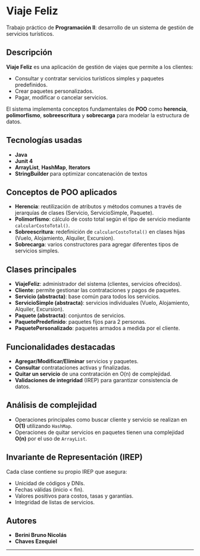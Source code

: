 # Viaje Feliz

Trabajo práctico de **Programación II**: desarrollo de un sistema de gestión de servicios turísticos.

## Descripción

**Viaje Feliz** es una aplicación de gestión de viajes que permite a los clientes:
- Consultar y contratar servicios turísticos simples y paquetes predefinidos.
- Crear paquetes personalizados.
- Pagar, modificar o cancelar servicios.

El sistema implementa conceptos fundamentales de **POO** como **herencia**, **polimorfismo**, **sobreescritura** y **sobrecarga** para modelar la estructura de datos.

## Tecnologías usadas

- **Java**
- **Junit 4**
- **ArrayList**, **HashMap**, **Iterators**
- **StringBuilder** para optimizar concatenación de textos

## Conceptos de POO aplicados

- **Herencia**: reutilización de atributos y métodos comunes a través de jerarquías de clases (Servicio, ServicioSimple, Paquete).
- **Polimorfismo**: cálculo de costo total según el tipo de servicio mediante `calcularCostoTotal()`.
- **Sobreescritura**: redefinición de `calcularCostoTotal()` en clases hijas (Vuelo, Alojamiento, Alquiler, Excursion).
- **Sobrecarga**: varios constructores para agregar diferentes tipos de servicios simples.

## Clases principales

- **ViajeFeliz**: administrador del sistema (clientes, servicios ofrecidos).
- **Cliente**: permite gestionar las contrataciones y pagos de paquetes.
- **Servicio (abstracta)**: base común para todos los servicios.
- **ServicioSimple (abstracta)**: servicios individuales (Vuelo, Alojamiento, Alquiler, Excursion).
- **Paquete (abstracta)**: conjuntos de servicios.
- **PaquetePredefinido**: paquetes fijos para 2 personas.
- **PaquetePersonalizado**: paquetes armados a medida por el cliente.

## Funcionalidades destacadas

- **Agregar/Modificar/Eliminar** servicios y paquetes.
- **Consultar** contrataciones activas y finalizadas.
- **Quitar un servicio** de una contratación en O(n) de complejidad.
- **Validaciones de integridad** (IREP) para garantizar consistencia de datos.

## Análisis de complejidad

- Operaciones principales como buscar cliente y servicio se realizan en **O(1)** utilizando `HashMap`.
- Operaciones de quitar servicios en paquetes tienen una complejidad **O(n)** por el uso de `ArrayList`.

## Invariante de Representación (IREP)

Cada clase contiene su propio IREP que asegura:
- Unicidad de códigos y DNIs.
- Fechas válidas (inicio < fin).
- Valores positivos para costos, tasas y garantías.
- Integridad de listas de servicios.

## Autores

- **Berini Bruno Nicolás**
- **Chaves Ezequiel**

---

